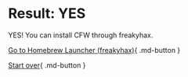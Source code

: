 # Result: YES

YES! You can install CFW through freakyhax.

[Go to Homebrew Launcher (freakyhax)](https://wiki.hacks.guide/wiki/3DS:Alternate_Exploits/Homebrew_Launcher_(freakyhax)){ .md-button } 

[Start over](/seventeen){ .md-button }